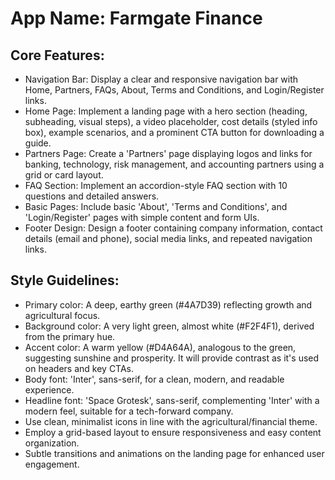 # **App Name**: Farmgate Finance

## Core Features:

- Navigation Bar: Display a clear and responsive navigation bar with Home, Partners, FAQs, About, Terms and Conditions, and Login/Register links.
- Home Page: Implement a landing page with a hero section (heading, subheading, visual steps), a video placeholder, cost details (styled info box), example scenarios, and a prominent CTA button for downloading a guide.
- Partners Page: Create a 'Partners' page displaying logos and links for banking, technology, risk management, and accounting partners using a grid or card layout.
- FAQ Section: Implement an accordion-style FAQ section with 10 questions and detailed answers.
- Basic Pages: Include basic 'About', 'Terms and Conditions', and 'Login/Register' pages with simple content and form UIs.
- Footer Design: Design a footer containing company information, contact details (email and phone), social media links, and repeated navigation links.

## Style Guidelines:

- Primary color: A deep, earthy green (#4A7D39) reflecting growth and agricultural focus.
- Background color: A very light green, almost white (#F2F4F1), derived from the primary hue.
- Accent color: A warm yellow (#D4A64A), analogous to the green, suggesting sunshine and prosperity. It will provide contrast as it's used on headers and key CTAs.
- Body font: 'Inter', sans-serif, for a clean, modern, and readable experience.
- Headline font: 'Space Grotesk', sans-serif, complementing 'Inter' with a modern feel, suitable for a tech-forward company.
- Use clean, minimalist icons in line with the agricultural/financial theme.
- Employ a grid-based layout to ensure responsiveness and easy content organization.
- Subtle transitions and animations on the landing page for enhanced user engagement.